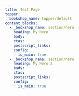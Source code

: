 ```yaml
---
title: Test Page
topper:
  bookshop_name: topper/default
content_blocks:
  - _bookshop_name: section/hero
    heading: My Hero
    body:
    ctas:
    postscript_links:
    config:
      is_main: true
  - _bookshop_name: section/hero
    heading: My Hero 2
    body:
    ctas:
    postscript_links:
    config:
      is_main: true
---
```

